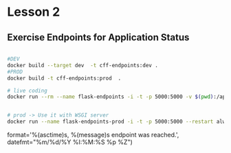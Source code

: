 # Lesson 2
## Exercise Endpoints for Application Status

```bash

#DEV
docker build --target dev  -t cff-endpoints:dev .
#PROD
docker build -t cff-endpoints:prod  .

# live coding
docker run --rm --name flask-endpoints -i -t -p 5000:5000 -v $(pwd):/app cff-endpoints:dev


# prod -> Use it with WSGI server
docker run --name flask-endpoints-prod -i -t -p 5000:5000 --restart always cff-endpoints:prod 

```


format='%(asctime)s, %(message)s endpoint was reached.', datefmt="%m/%d/%Y %I:%M:%S %p %Z")
